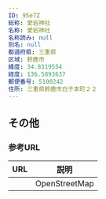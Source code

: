 ```yaml
---
ID: 95e7Z
総称: 愛宕神社
名称: 愛宕神社
名称読み: null
別名: null
都道府県: 三重県
区域: 鈴鹿市
緯度: 34.8319554
経度: 136.5893637
郵便番号: 5100242
住所: 三重県鈴鹿市白子本町２２
---
```


## その他

### 参考URL

| URL | 説明          |
| --- | ------------- |
|     | OpenStreetMap |
